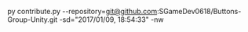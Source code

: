 py contribute.py --repository=git@github.com:SGameDev0618/Buttons-Group-Unity.git -sd="2017/01/09, 18:54:33" -nw